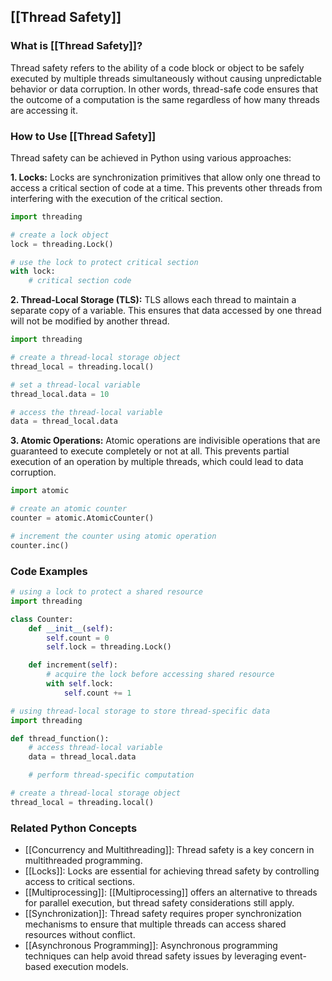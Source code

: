 ## [[Thread Safety]]

### What is [[Thread Safety]]?
Thread safety refers to the ability of a code block or object to be safely executed by multiple threads simultaneously without causing unpredictable behavior or data corruption. In other words, thread-safe code ensures that the outcome of a computation is the same regardless of how many threads are accessing it.

### How to Use [[Thread Safety]]
Thread safety can be achieved in Python using various approaches:

**1. Locks:** Locks are synchronization primitives that allow only one thread to access a critical section of code at a time. This prevents other threads from interfering with the execution of the critical section.

```python
import threading

# create a lock object
lock = threading.Lock()

# use the lock to protect critical section
with lock:
    # critical section code
```

**2. Thread-Local Storage (TLS):** TLS allows each thread to maintain a separate copy of a variable. This ensures that data accessed by one thread will not be modified by another thread.

```python
import threading

# create a thread-local storage object
thread_local = threading.local()

# set a thread-local variable
thread_local.data = 10

# access the thread-local variable
data = thread_local.data
```

**3. Atomic Operations:** Atomic operations are indivisible operations that are guaranteed to execute completely or not at all. This prevents partial execution of an operation by multiple threads, which could lead to data corruption.

```python
import atomic

# create an atomic counter
counter = atomic.AtomicCounter()

# increment the counter using atomic operation
counter.inc()
```

### Code Examples
```python
# using a lock to protect a shared resource
import threading

class Counter:
    def __init__(self):
        self.count = 0
        self.lock = threading.Lock()

    def increment(self):
        # acquire the lock before accessing shared resource
        with self.lock:
            self.count += 1
```

```python
# using thread-local storage to store thread-specific data
import threading

def thread_function():
    # access thread-local variable
    data = thread_local.data

    # perform thread-specific computation

# create a thread-local storage object
thread_local = threading.local()
```

### Related Python Concepts

- [[Concurrency and Multithreading]]: Thread safety is a key concern in multithreaded programming.
- [[Locks]]: Locks are essential for achieving thread safety by controlling access to critical sections.
- [[Multiprocessing]]: [[Multiprocessing]] offers an alternative to threads for parallel execution, but thread safety considerations still apply.
- [[Synchronization]]: Thread safety requires proper synchronization mechanisms to ensure that multiple threads can access shared resources without conflict.
- [[Asynchronous Programming]]: Asynchronous programming techniques can help avoid thread safety issues by leveraging event-based execution models.